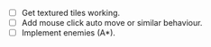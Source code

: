 - [ ] Get textured tiles working.
- [ ] Add mouse click auto move or similar behaviour.
- [ ] Implement enemies (A*).
